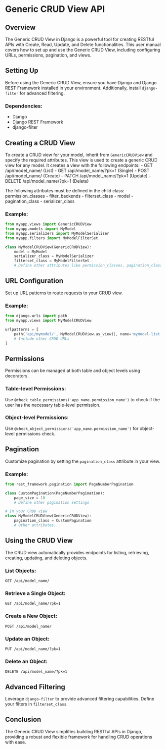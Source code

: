 
# Generic CRUD View API

## Overview
The Generic CRUD View in Django is a powerful tool for creating RESTful APIs with Create, Read, Update, and Delete functionalities. This user manual covers how to set up and use the Generic CRUD View, including configuring URLs, permissions, pagination, and views.

## Setting Up
Before using the Generic CRUD View, ensure you have Django and Django REST Framework installed in your environment. Additionally, install `django-filter` for advanced filtering.

### Dependencies:
- Django
- Django REST Framework
- django-filter

## Creating a CRUD View
To create a CRUD view for your model, inherit from `GenericCRUDView` and specify the required attributes.
This view is used to create a generic CRUD view for any model.
It creates a view with the following endpoints:
    - GET /api/model_name/ (List)
    - GET /api/model_name/?pk=1 (Single)
    - POST /api/model_name/ (Create)
    - PATCH /api/model_name/?pk=1 (Update)
    - DELETE /api/model_name/?pk=1 (Delete)

The following attributes must be defined in the child class:
    - permission_classes
    - filter_backends
    - filterset_class
    - model
    - pagination_class
    - serializer_class
    
### Example:
```python
from myapp.views import GenericCRUDView
from myapp.models import MyModel
from myapp.serializers import MyModelSerializer
from myapp.filters import MyModelFilterSet

class MyModelCRUDView(GenericCRUDView):
    model = MyModel
    serializer_class = MyModelSerializer
    filterset_class = MyModelFilterSet
    # Define other attributes like permission_classes, pagination_class
```

## URL Configuration
Set up URL patterns to route requests to your CRUD view.

### Example:
```python
from django.urls import path
from myapp.views import MyModelCRUDView

urlpatterns = [
    path('api/mymodel/', MyModelCRUDView.as_view(), name='mymodel-list'),
    # Include other CRUD URLs
]
```

## Permissions
Permissions can be managed at both table and object levels using decorators.

### Table-level Permissions:
Use `@check_table_permissions('app_name.permission_name')` to check if the user has the necessary table-level permission.

### Object-level Permissions:
Use `@check_object_permissions('app_name.permission_name')` for object-level permissions check.

## Pagination
Customize pagination by setting the `pagination_class` attribute in your view.

### Example:
```python
from rest_framework.pagination import PageNumberPagination

class CustomPagination(PageNumberPagination):
    page_size = 10
    # Define other pagination settings

# In your CRUD view
class MyModelCRUDView(GenericCRUDView):
    pagination_class = CustomPagination
    # Other attributes...
```

## Using the CRUD View
The CRUD view automatically provides endpoints for listing, retrieving, creating, updating, and deleting objects.

### List Objects:
`GET /api/model_name/`

### Retrieve a Single Object:
`GET /api/model_name/?pk=1`

### Create a New Object:
`POST /api/model_name/`

### Update an Object:
`PUT /api/model_name/?pk=1`

### Delete an Object:
`DELETE /api/model_name/?pk=1`

## Advanced Filtering
Leverage `django-filter` to provide advanced filtering capabilities. Define your filters in `filterset_class`.

## Conclusion
The Generic CRUD View simplifies building RESTful APIs in Django, providing a robust and flexible framework for handling CRUD operations with ease.
